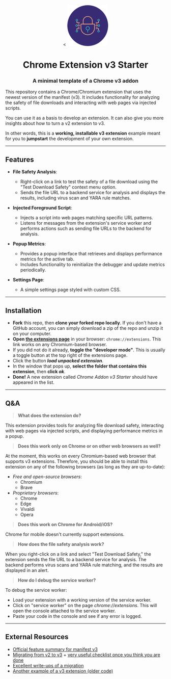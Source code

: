<div align="center">
    <    <img src="/extension/logo/cyber-security_128.png" />
    <h1>Chrome Extension v3 Starter</h1>
    <h3>A minimal template of a Chrome v3 addon</h3>
</div>

This repository contains a Chrome/Chromium extension that uses the newest version of the manifest (v3). It includes functionality for analyzing the safety of file downloads and interacting with web pages via injected scripts.

You can use it as a basis to develop an extension.
It can also give you more insights about how to turn a v2 extension to v3.

In other words, this is a **working, installable v3 extension** example meant for you to **jumpstart** the development of your own extension.

---

## Features

- **File Safety Analysis**: 
  - Right-click on a link to test the safety of a file download using the "Test Download Safety" context menu option.
  - Sends the file URL to a backend service for analysis and displays the results, including virus scan and YARA rule matches.

- **Injected Foreground Script**:
  - Injects a script into web pages matching specific URL patterns.
  - Listens for messages from the extension's service worker and performs actions such as sending file URLs to the backend for analysis.

- **Popup Metrics**:
  - Provides a popup interface that retrieves and displays performance metrics for the active tab.
  - Includes functionality to reinitialize the debugger and update metrics periodically.

- **Settings Page**:
  - A simple settings page styled with custom CSS.

---

## Installation

- **Fork** this repo, then **clone your forked repo locally**. If you don't have a GitHub account, you can simply download a zip of the repo and unzip it on your computer.
- **Open [the extensions page](chrome://extensions)** in your browser: `chrome://extensions`. This link works on any Chromium-based browser.
- If you did not do it already, **toggle the "developer mode"**. This is usually a toggle button at the top right of the extensions page.
- Click the button **_load unpacked extension_**.
- In the window that pops up, **select the folder that contains this extension**, then **click _ok_**.
- **Done!** A new extension called _Chrome Addon v3 Starter_ should have appeared in the list.

---

## Q&A

> **What does the extension do?**

This extension provides tools for analyzing file download safety, interacting with web pages via injected scripts, and displaying performance metrics in a popup.

> **Does this work only on Chrome or on other web browsers as well?**

At the moment, this works on every Chromium-based web browser that supports v3 extensions. Therefore, you should be able to install this extension on any of the following browsers (as long as they are up-to-date):
- _Free and open-source browsers_:
    - Chromium
    - Brave
- _Proprietary browsers_:
    - Chrome
    - Edge
    - Vivaldi
    - Opera

> **Does this work on Chrome for Android/iOS?**

Chrome for mobile doesn't currently support extensions.

> **How does the file safety analysis work?**

When you right-click on a link and select "Test Download Safety," the extension sends the file URL to a backend service for analysis. The backend performs virus scans and YARA rule matching, and the results are displayed in an alert.

> **How do I debug the service worker?**

To debug the service worker:
- Load your extension with a working version of the service worker.
- Click on "service worker" on the page _chrome://extensions_. This will open the console attached to the service worker.
- Paste your code in the console and see if any error is logged.

---

## External Resources

- [Official feature summary for manifest v3](https://developer.chrome.com/docs/extensions/mv3/intro/mv3-overview/)
- [Migrating from v2 to v3](https://developer.chrome.com/docs/extensions/mv3/intro/mv3-migration/) + [very useful checklist once you think you are done](https://developer.chrome.com/docs/extensions/mv3/mv3-migration-checklist/)
- [Excellent write-ups of a migration](https://github.com/kentbrew/learning-manifest-v3)
- [Another example of a v3 extension (older code)](https://gist.github.com/dotproto/3a328d6b187621b445499ba503599dc0)
